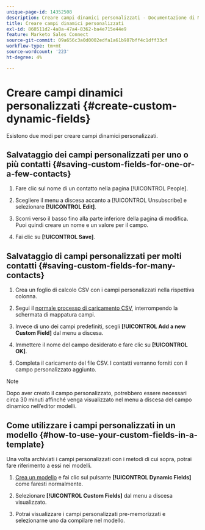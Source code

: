 ```yaml
---
unique-page-id: 14352508
description: Creare campi dinamici personalizzati - Documentazione di Marketo - Documentazione del prodotto
title: Creare campi dinamici personalizzati
exl-id: 860511d2-4a8a-47a4-8362-ba4e715e44e9
feature: Marketo Sales Connect
source-git-commit: 09a656c3a0d0002edfa1a61b987bff4c1dff33cf
workflow-type: tm+mt
source-wordcount: '223'
ht-degree: 4%

---
```


# Creare campi dinamici personalizzati {#create-custom-dynamic-fields}

Esistono due modi per creare campi dinamici personalizzati.

## Salvataggio dei campi personalizzati per uno o più contatti {#saving-custom-fields-for-one-or-a-few-contacts}

1. Fare clic sul nome di un contatto nella pagina [!UICONTROL People].

1. Scegliere il menu a discesa accanto a [!UICONTROL Unsubscribe] e selezionare **[!UICONTROL Edit]**.

1. Scorri verso il basso fino alla parte inferiore della pagina di modifica. Puoi quindi creare un nome e un valore per il campo.

1. Fai clic su **[!UICONTROL Save]**.

## Salvataggio di campi personalizzati per molti contatti {#saving-custom-fields-for-many-contacts}

1. Crea un foglio di calcolo CSV con i campi personalizzati nella rispettiva colonna.

1. Segui il [normale processo di caricamento CSV](/help/marketo/product-docs/marketo-sales-connect/people/managing-contacts/import-contacts-via-csv.md), interrompendo la schermata di mappatura campi.

1. Invece di uno dei campi predefiniti, scegli **[!UICONTROL Add a new Custom Field]** dal menu a discesa.

1. Immettere il nome del campo desiderato e fare clic su **[!UICONTROL OK]**.

1. Completa il caricamento del file CSV. I contatti verranno forniti con il campo personalizzato aggiunto.

>[!NOTE]
>
>Dopo aver creato il campo personalizzato, potrebbero essere necessari circa 30 minuti affinché venga visualizzato nel menu a discesa del campo dinamico nell’editor modelli.

## Come utilizzare i campi personalizzati in un modello {#how-to-use-your-custom-fields-in-a-template}

Una volta archiviati i campi personalizzati con i metodi di cui sopra, potrai fare riferimento a essi nei modelli.

1. [Crea un modello](/help/marketo/product-docs/marketo-sales-connect/templates/create-a-new-template.md) e fai clic sul pulsante **[!UICONTROL Dynamic Fields]** come faresti normalmente.

1. Selezionare **[!UICONTROL Custom Fields]** dal menu a discesa visualizzato.

1. Potrai visualizzare i campi personalizzati pre-memorizzati e selezionarne uno da compilare nel modello.
